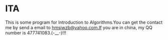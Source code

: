 ITA
===

This is some program for Introduction to Algorithms.You can get the contact me by send a email to hmsjwzb@yahoo.com.If you are in china, my QQ number is 477741083.(-__-)!!! 
